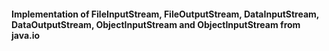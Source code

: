 #### Implementation of FileInputStream, FileOutputStream, DataInputStream, DataOutputStream, ObjectInputStream and ObjectInputStream from java.io
